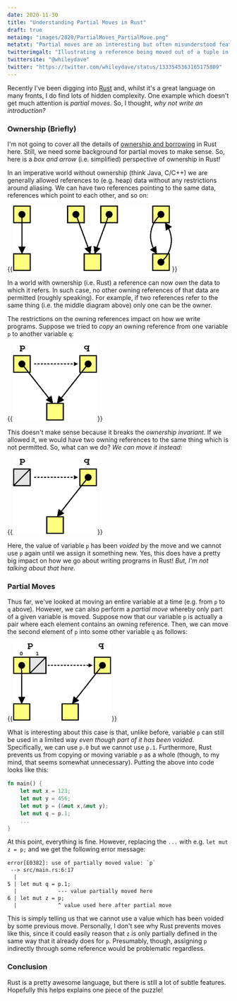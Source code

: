 ```yaml
---
date: 2020-11-30
title: "Understanding Partial Moves in Rust"
draft: true
metaimg: "images/2020/PartialMoves_PartialMove.png"
metatxt: "Partial moves are an interesting but often misunderstood feature of Rust.  However, with the right mental model, they are not so hard to understand."
twitterimgalt: "Illustrating a reference being moved out of a tuple in Rust."
twittersite: "@whileydave"
twitter: "https://twitter.com/whileydave/status/1333545363165175809"
---
```


Recently I've been digging into [Rust](https://www.rust-lang.org/) and, whilst it's a great language on many fronts, I do find lots of hidden complexity.  One example which doesn't get much attention is _partial moves_.  So, I thought, _why not write an introduction?_

### Ownership (Briefly)

I'm not going to cover all the details of [ownership and borrowing](https://doc.rust-lang.org/book/ch04-00-understanding-ownership.html) in Rust here.  Still, we need some background for partial moves to make sense. So, here is a _box and arrow_ (i.e. simplified) perspective of ownership in Rust!

In an imperative world without ownership (think Java, C/C++) we are generally allowed references to (e.g. heap) data without any restrictions around aliasing.  We can have two references pointing to the same data, references which point to each other, and so on:

{{<img class="text-center" src="/images/2020/PartialMoves_Aliasing.png" height="150px" alt="Illustrating different examples of aliasing between references.">}}

In a world with ownership (i.e. Rust) a reference can now _own_ the data to which it refers.  In such case, no other owning references of that data are permitted (roughly speaking).  For example, if two references refer to the same thing (i.e. the middle diagram above) only one can be the owner.

The restrictions on the owning references impact on how we write programs.  Suppose we tried to _copy_ an owning reference from one variable `p` to another variable `q`:

{{<img class="text-center" src="/images/2020/PartialMoves_OwnerCopy.png" height="175px" alt="Illustrating owning reference being copied to another variable.">}}

This doesn't make sense because it breaks the _ownership invariant_.  If we allowed it, we would have two owning references to the same thing which is not permitted.  So, what can we do?  _We can move it instead_:

{{<img class="text-center" src="/images/2020/PartialMoves_OwnerMove.png" height="175px" alt="Illustrating owning reference being moved to another variable.">}}

Here, the value of variable `p` has been _voided_ by the move and we cannot use `p` again until we assign it something new.  Yes, this does have a pretty big impact on how we go about writing programs in Rust!  _But, I'm not talking about that here._

### Partial Moves

Thus far, we've looked at moving an entire variable at a time (e.g. from `p` to `q` above).  However, we can also perform a *partial move* whereby only part of a given variable is moved.  Suppose now that our variable `p` is actually a pair where each element contains an owning reference.  Then, we can move the second element of `p` into some other variable `q` as follows:

{{<img class="text-center" src="/images/2020/PartialMoves_PartialMove.png" height="180px" alt="Illustrating owning reference in struct being moved to another variable.">}}

What is interesting about this case is that, unlike before, variable `p` can still be used in a limited way *even though part of it has been voided*.  Specifically, we can use `p.0` but we cannot use `p.1`.  Furthermore, Rust prevents us from copying or moving variable `p` as a whole (though, to my mind, that seems somewhat unnecessary).  Putting the above into code looks like this:

```rust
fn main() { 
    let mut x = 123;
    let mut y = 456;
    let mut p = (&mut x,&mut y);
    let mut q = p.1;
    ...
}
```

At this point, everything is fine.  However, replacing the `...` with
e.g. `let mut z = p;` and we get the following error message:

```
error[E0382]: use of partially moved value: `p`
 --> src/main.rs:6:17
  |
5 | let mut q = p.1;
  |             --- value partially moved here
6 | let mut z = p;
  |             ^ value used here after partial move
```

This is simply telling us that we cannot use a value which has been
voided by some previous move.  Personally, I don't see why Rust
prevents moves like this, since it could easily reason that `z` is
only partially defined in the same way that it already does for `p`.
Presumably, though, assigning `p` indirectly through some reference
would be problematic regardless.

### Conclusion

Rust is a pretty awesome language, but there is still a lot of subtle
features.  Hopefully this helps explains one piece of the puzzle!
